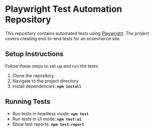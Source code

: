 # Playwright Test Automation Repository

This repository contains automated tests using [Playwright](https://playwright.dev/). The project covers creating end-to-end tests for an ecommerce site. 
## Setup Instructions

Follow these steps to set up and run the tests:

1. Clone the repository
2. Navigate to the project directory
3. Install dependencies: **`npm install`**
 
## Running Tests

- Run tests in headless mode: **`npm test`**
- Run tests in UI mode: **`npm test:ui`**
- Show test reports: **`npm test:report`**

